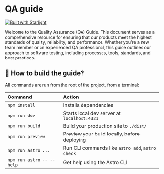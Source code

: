# QA guide

[![Built with Starlight](https://astro.badg.es/v2/built-with-starlight/tiny.svg)](https://starlight.astro.build)

Welcome to the Quality Assurance (QA) Guide. This document serves as a comprehensive resource for ensuring that our products meet the highest standards of quality, reliability, and performance. Whether you’re a new team member or an experienced QA professional, this guide outlines our approach to software testing, including processes, tools, standards, and best practices.

## 🧞 How to build the guide?

All commands are run from the root of the project, from a terminal:

| Command                   | Action                                           |
| :------------------------ | :----------------------------------------------- |
| `npm install`             | Installs dependencies                            |
| `npm run dev`             | Starts local dev server at `localhost:4321`      |
| `npm run build`           | Build your production site to `./dist/`          |
| `npm run preview`         | Preview your build locally, before deploying     |
| `npm run astro ...`       | Run CLI commands like `astro add`, `astro check` |
| `npm run astro -- --help` | Get help using the Astro CLI                     |

